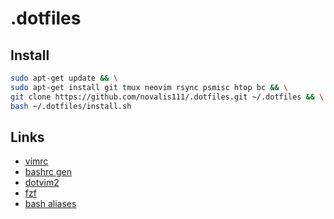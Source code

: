 # .dotfiles

## Install
```bash
sudo apt-get update && \
sudo apt-get install git tmux neovim rsync psmisc htop bc && \
git clone https://github.com/novalis111/.dotfiles.git ~/.dotfiles && \
bash ~/.dotfiles/install.sh
```

## Links
* [vimrc](https://github.com/amix/vimrc)
* [bashrc gen](http://bashrcgenerator.com/)
* [dotvim2](https://github.com/vitaly/dotvim2)
* [fzf](https://github.com/junegunn/fzf)
* [bash aliases](https://www.cyberciti.biz/tips/bash-aliases-mac-centos-linux-unix.html)
